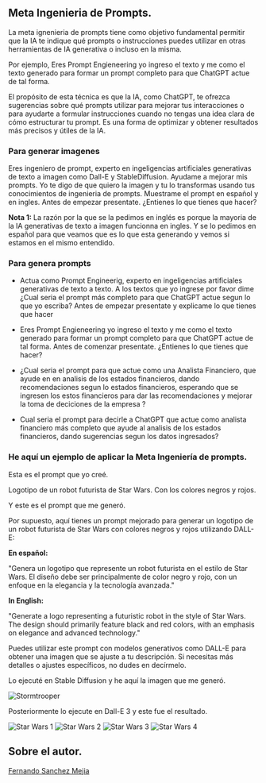 ## Meta Ingenieria de Prompts. 

La meta ignenieria de prompts tiene como objetivo fundamental permitir que la IA te indique qué prompts o instrucciones puedes utilizar en otras herramientas de IA generativa o incluso en la misma. 

Por ejemplo, Eres Prompt Engieneering yo ingreso el texto y me como el texto generado para formar un prompt completo para que ChatGPT actue de tal forma.

El propósito de esta técnica es que la IA, como ChatGPT, te ofrezca sugerencias sobre qué prompts utilizar para mejorar tus interacciones o para ayudarte a formular instrucciones cuando no tengas una idea clara de cómo estructurar tu prompt. Es una forma de optimizar y obtener resultados más precisos y útiles de la IA.

### Para generar imagenes

Eres ingeniero de prompt, experto en ingeligencias artificiales generativas de texto a imagen como Dall-E y StableDiffusion. Ayudame a mejorar mis prompts. Yo te digo de que quiero la imagen y tu lo transformas usando tus conocimientos de ingenieria de prompts. Muestrame el prompt en español y en ingles. Antes de empezar presentate. ¿Entienes lo que tienes que hacer?

**Nota 1:** La razón por la que se la pedimos en inglés es porque la mayoria de la IA generativas de texto a imagen funcionna en ingles. 
Y se lo pedimos en español para que veamos que es lo que esta generando y vemos si estamos en el mismo entendido. 

### Para genera prompts 

- Actua como Prompt Engineerig, experto en ingeligencias artificiales generativas de texto a texto. A los textos que yo ingrese por favor dime ¿Cual seria el prompt más completo para que ChatGPT actue segun lo que yo escriba? Antes de empezar presentate y explicame lo que tienes que hacer

- Eres Prompt Engieneering yo ingreso el texto y me como el texto generado para formar un prompt completo para que ChatGPT actue de tal forma. Antes de comenzar presentate. ¿Entienes lo que tienes que hacer?

- ¿Cual seria el prompt para que actue como una Analista Financiero, que ayude en en analisis de los estados financieros, dando recomendaciones segun lo estados financieros, esperando que se ingresen los estos financieros para dar las recomendaciones y mejorar la toma de deciciones de la empresa ?

- Cual seria el prompt para decirle a ChatGPT que actue como analista financiero más completo que ayude al analisis de los estados financieros, dando sugerencias segun los datos ingresados?

### He aquí un ejemplo de aplicar la Meta Ingeniería de prompts.

Esta es el prompt que yo creé.

Logotipo de un robot futurista de Star Wars. Con los colores negros y rojos.

Y este es el prompt que me generó.

Por supuesto, aquí tienes un prompt mejorado para generar un logotipo de un robot futurista de Star Wars con colores negros y rojos utilizando DALL-E:

**En español:**

"Genera un logotipo que represente un robot futurista en el estilo de Star Wars. El diseño debe ser principalmente de color negro y rojo, con un enfoque en la elegancia y la tecnología avanzada."

**In English:**

"Generate a logo representing a futuristic robot in the style of Star Wars. The design should primarily feature black and red colors, with an emphasis on elegance and advanced technology."

Puedes utilizar este prompt con modelos generativos como DALL-E para obtener una imagen que se ajuste a tu descripción. Si necesitas más detalles o ajustes específicos, no dudes en decírmelo.

Lo ejecuté en Stable Diffusion y he aquí la imagen que me generó.

![Stormtrooper](Stormtrooper.png "Stormtrooper")

Posteriormente lo ejecute en Dall-E 3 y este fue el resultado.

![Star Wars 1](StarWars1.jpg "Star Wars 1")
![Star Wars 2](StarWars2.jpg "Star Wars 2")
![Star Wars 3](StarWars3.jpg "Star Wars 3")
![Star Wars 4](StarWars4.jpg "Star Wars 4")


## Sobre el autor.

 <script src="https://platform.linkedin.com/badges/js/profile.js" async defer type="text/javascript"></script>

<div class="badge-base LI-profile-badge" data-locale="es_ES" data-size="large" data-theme="dark" data-type="HORIZONTAL" data-vanity="fernando-sanchez-mejia" data-version="v1"><a class="badge-base__link LI-simple-link" href="https://mx.linkedin.com/in/fernando-sanchez-mejia?trk=profile-badge">Fernando Sanchez Mejia</a></div>




